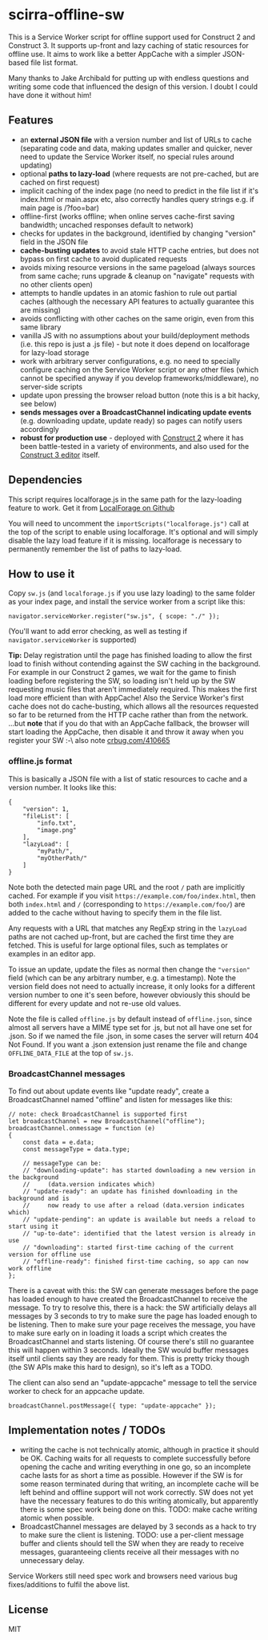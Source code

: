 # scirra-offline-sw

This is a Service Worker script for offline support used for Construct 2 and Construct 3. It supports up-front and lazy caching of static resources for offline use. It aims to work like a better AppCache with a simpler JSON-based file list format.

Many thanks to Jake Archibald for putting up with endless questions and writing some code that influenced the design of this version. I doubt I could have done it without him!

## Features

- an **external JSON file** with a version number and list of URLs to cache (separating code and data, making updates smaller and quicker, never need to update the Service Worker itself, no special rules around updating)
- optional **paths to lazy-load** (where requests are not pre-cached, but are cached on first request)
- implicit caching of the index page (no need to predict in the file list if it's index.html or main.aspx etc, also correctly handles query strings e.g. if main page is /?foo=bar)
- offline-first (works offline; when online serves cache-first saving bandwidth; uncached responses default to network)
- checks for updates in the background, identified by changing "version" field in the JSON file
- **cache-busting updates** to avoid stale HTTP cache entries, but does not bypass on first cache to avoid duplicated requests
- avoids mixing resource versions in the same pageload (always sources from same cache; runs upgrade & cleanup on "navigate" requests with no other clients open)
- attempts to handle updates in an atomic fashion to rule out partial caches (although the necessary API features to actually guarantee this are missing)
- avoids conflicting with other caches on the same origin, even from this same library
- vanilla JS with no assumptions about your build/deployment methods (i.e. this repo is just a .js file) - but note it does depend on localforage for lazy-load storage
- work with arbitrary server configurations, e.g. no need to specially configure caching on the Service Worker script or any other files (which cannot be specified anyway if you develop frameworks/middleware), no server-side scripts
- update upon pressing the browser reload button (note this is a bit hacky, see below)
- **sends messages over a BroadcastChannel indicating update events** (e.g. downloading update, update ready) so pages can notify users accordingly
- **robust for production use** - deployed with [Construct 2](https://www.scirra.com/) where it has been battle-tested in a variety of environments, and also used for the [Construct 3 editor](https://editor.construct.net) itself.

## Dependencies

This script requires localforage.js in the same path for the lazy-loading feature to work. Get it from [LocalForage on Github](https://github.com/localForage/localForage)

You will need to uncomment the `importScripts("localforage.js")` call at the top of the script to enable using localforage. It's optional and will simply disable the lazy load feature if it is missing. localforage is necessary to permanently remember the list of paths to lazy-load.

## How to use it

Copy `sw.js` (and `localforage.js` if you use lazy loading) to the same folder as your index page, and install the service worker from a script like this:

```
navigator.serviceWorker.register("sw.js", { scope: "./" });
```

(You'll want to add error checking, as well as testing if `navigator.serviceWorker` is supported)

**Tip:** Delay registration until the page has finished loading to allow the first load to finish without contending against the SW caching in the background. For example in our Construct 2 games, we wait for the game to finish loading before registering the SW, so loading isn't held up by the SW requesting music files that aren't immediately required. This makes the first load more efficient than with AppCache! Also the Service Worker's first cache does not do cache-busting, which allows all the resources requested so far to be returned from the HTTP cache rather than from the network.
...but **note** that if you do that with an AppCache fallback, the browser will start loading the AppCache, then disable it and throw it away when you register your SW :-\ also note [crbug.com/410665](https://crbug.com/410665)

### offline.js format

This is basically a JSON file with a list of static resources to cache and a version number. It looks like this:

```
{
	"version": 1,
	"fileList": [
		"info.txt",
		"image.png"
	],
	"lazyLoad": [
		"myPath/",
		"myOtherPath/"
	]
}
```

Note both the detected main page URL and the root `/` path are implicitly cached. For example if you visit `https://example.com/foo/index.html`, then both `index.html` and `/` (corresponding to `https://example.com/foo/`) are added to the cache without having to specify them in the file list.

Any requests with a URL that matches any RegExp string in the `lazyLoad` paths are not cached up-front, but are cached the first time they are fetched. This is useful for large optional files, such as templates or examples in an editor app.

To issue an update, update the files as normal then change the `"version"` field (which can be any arbitrary number, e.g. a timestamp). Note the version field does not need to actually increase, it only looks for a different version number to one it's seen before, however obviously this should be different for every update and not re-use old values.

Note the file is called `offline.js` by default instead of `offline.json`, since almost all servers have a MIME type set for .js, but not all have one set for .json. So if we named the file .json, in some cases the server will return 404 Not Found. If you want a .json extension just rename the file and change `OFFLINE_DATA_FILE` at the top of `sw.js`.

### BroadcastChannel messages

To find out about update events like "update ready", create a BroadcastChannel named "offline" and listen for messages like this:

```
// note: check BroadcastChannel is supported first
let broadcastChannel = new BroadcastChannel("offline");
broadcastChannel.onmessage = function (e)
{
	const data = e.data;
	const messageType = data.type;
	
	// messageType can be:
	// "downloading-update": has started downloading a new version in the background
	//     (data.version indicates which)
	// "update-ready": an update has finished downloading in the background and is
	//     now ready to use after a reload (data.version indicates which)
	// "update-pending": an update is available but needs a reload to start using it
	// "up-to-date": identified that the latest version is already in use
	// "downloading": started first-time caching of the current version for offline use
	// "offline-ready": finished first-time caching, so app can now work offline
};
```

There is a caveat with this: the SW can generate messages before the page has loaded enough to have created the BroadcastChannel to receive the message. To try to resolve this, there is a hack: the SW artificially delays all messages by 3 seconds to try to make sure the page has loaded enough to be listening. Then to make sure your page receives the message, you have to make sure early on in loading it loads a script which creates the BroadcastChannel and starts listening. Of course there's still no guarantee this will happen within 3 seconds. Ideally the SW would buffer messages itself until clients say they are ready for them. This is pretty tricky though (the SW APIs make this hard to design), so it's left as a TODO.

The client can also send an "update-appcache" message to tell the service worker to check for an appcache update.

```
broadcastChannel.postMessage({ type: "update-appcache" });
```

## Implementation notes / TODOs

- writing the cache is not technically atomic, although in practice it should be OK. Caching waits for all requests to complete successfully before opening the cache and writing everything in one go, so an incomplete cache lasts for as short a time as possible. However if the SW is for some reason terminated during that writing, an incomplete cache will be left behind and offline support will not work correctly. SW does not yet have the necessary features to do this writing atomically, but apparently there is some spec work being done on this. TODO: make cache writing atomic when possible.
- BroadcastChannel messages are delayed by 3 seconds as a hack to try to make sure the client is listening. TODO: use a per-client message buffer and clients should tell the SW when they are ready to receive messages, guaranteeing clients receive all their messages with no unnecessary delay.

Service Workers still need spec work and browsers need various bug fixes/additions to fulfil the above list.

## License

MIT
